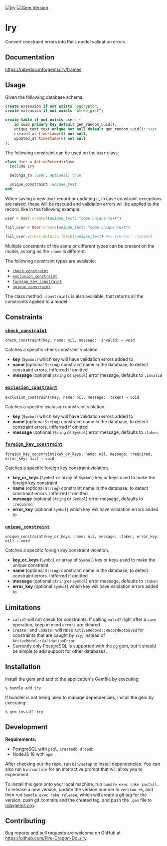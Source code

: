 [![Iry](https://github.com/Fire-Dragon-DoL/iry/actions/workflows/main.yml/badge.svg)](https://github.com/Fire-Dragon-DoL/iry/actions/workflows/main.yml) [![Gem Version](https://badge.fury.io/rb/iry.svg)](https://badge.fury.io/rb/iry)

# Iry

Convert constraint errors into Rails model validation errors.

## Documentation

https://rubydoc.info/gems/iry/frames

## Usage

Given the following database schema:

```sql
create extension if not exists "pgcrypto";
create extension if not exists "btree_gist";

create table if not exists users (
    id uuid primary key default gen_random_uuid(),
    unique_text text unique not null default gen_random_uuid()::text
    created_at timestamp(6) not null,
    updated_at timestamp(6) not null
);
```

The following constraint can be used on the `User` class:

```ruby
class User < ActiveRecord::Base
  include Iry

  belongs_to :user, optional: true

  unique_constraint :unique_text
end
```

When saving a new `User` record or updating it, in case constraint exceptions are raised, these will be rescued and
validation errors will be applied to the record, like in the following example:

```ruby
user = User.create!(unique_text: "some unique text")

fail_user = User.create(unique_text: "some unique text")

fail_user.errors.details.fetch(:unique_text) #=> [{error: :taken}]
```

Multiple constraints of the same or different types can be present on the model, as long as the `:name` is different.

The following constraint types are available:

- [`check_constraint`](#check_constraint)
- [`exclusion_constraint`](#exclusion_constraint)
- [`foreign_key_constraint`](#foreign_key_constraint)
- [`unique_constraint`](#unique_constraint)

The class method `.constraints` is also available, that returns all the constraints applied to a model.

## Constraints

### [`check_constraint`](https://rubydoc.info/gems/iry/Iry%2FMacros:check_constraint)

```rbs
check_constraint(key, name: nil, message: :invalid) ⇒ void
```

Catches a specific check constraint violation.

- **key** (`Symbol`) which key will have validation errors added to
- **name** (optional `String`) constraint name in the database, to detect constraint errors. Infferred if omitted
- **message** (optional `String` or `Symbol`) error message, defaults to `:invalid`

### [`exclusion_constraint`](https://rubydoc.info/gems/iry/Iry%2FMacros:exclusion_constraint)

```rbs
exclusion_constraint(key, name: nil, message: :taken) ⇒ void
```

Catches a specific exclusion constraint violation.

- **key** (`Symbol`) which key will have validation errors added to
- **name** (optional `String`) constraint name in the database, to detect constraint errors. Infferred if omitted
- **message** (optional `String` or `Symbol`) error message, defaults to `:taken`

### [`foreign_key_constraint`](https://rubydoc.info/gems/iry/Iry%2FMacros:foreign_key_constraint)

```rbs
foreign_key_constraint(key_or_keys, name: nil, message: :required, error_key: nil) ⇒ void
```

Catches a specific foreign key constraint violation.

- **key_or_keys** (`Symbol` or array of `Symbol`) key or keys used to make the foreign key constraint
- **name** (optional `String`) constraint name in the database, to detect constraint errors. Infferred if omitted
- **message** (optional `String` or `Symbol`) error message, defaults to `:required`
- **error_key** (optional `Symbol`) which key will have validation errors added to

### [`unique_constraint`](https://rubydoc.info/gems/iry/Iry%2FMacros:unique_constraint)

```rbs
unique_constraint(key_or_keys, name: nil, message: :taken, error_key: nil) ⇒ void
```

Catches a specific foreign key constraint violation.

- **key_or_keys** (`Symbol` or array of `Symbol`) key or keys used to make the unique constraint
- **name** (optional `String`) constraint name in the database, to detect constraint errors. Infferred if omitted
- **message** (optional `String` or `Symbol`) error message, defaults to `:taken`
- **error_key** (optional `Symbol`) which key will have validation errors added to

## Limitations

- `valid?` will not check for constraints. If calling `valid?` right after a `save` operation, keep in mind `errors`
    are cleared
- `create!` and `update!` will raise `ActiveRecord::RecordNotSaved` for constraints that are caught by `iry`, instead
    of `ActiveModel::ValidationError`
- Currently only PostgreSQL is supported with the `pg` gem, but it should be simple to add support for other databases.

## Installation

Install the gem and add to the application's Gemfile by executing:

    $ bundle add iry

If bundler is not being used to manage dependencies, install the gem by executing:

    $ gem install iry

## Development

**Requirements:**
- PostgreSQL with `psql`, `createdb`, `dropdb`
- NodeJS 18 with `npm`

After checking out the repo, run `bin/setup` to install dependencies. You can also run `bin/console` for an interactive prompt that will allow you to experiment.

To install this gem onto your local machine, run `bundle exec rake install`. To release a new version, update the version number in `version.rb`, and then run `bundle exec rake release`, which will create a git tag for the version, push git commits and the created tag, and push the `.gem` file to [rubygems.org](https://rubygems.org).

## Contributing

Bug reports and pull requests are welcome on GitHub at https://github.com/Fire-Dragon-DoL/iry.
